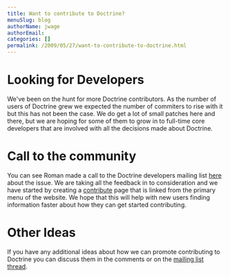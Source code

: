 ```yaml
---
title: Want to contribute to Doctrine?
menuSlug: blog
authorName: jwage 
authorEmail: 
categories: []
permalink: /2009/05/27/want-to-contribute-to-doctrine.html
---
```

Looking for Developers
======================

We've been on the hunt for more Doctrine contributors. As the number of
users of Doctrine grew we expected the number of commiters to rise with
it but this has not been the case. We do get a lot of small patches here
and there, but we are hoping for some of them to grow in to full-time
core developers that are involved with all the decisions made about
Doctrine.

Call to the community
=====================

You can see Roman made a call to the Doctrine developers mailing list
[here](http://groups.google.com/group/doctrine-dev/browse_thread/thread/c6e4c74e1a392909)
about the issue. We are taking all the feedback in to consideration and
we have started by creating a
[contribute](http://www.doctrine-project.org/contribute) page that is
linked from the primary menu of the website. We hope that this will help
with new users finding information faster about how they can get started
contributing.

Other Ideas
===========

If you have any additional ideas about how we can promote contributing
to Doctrine you can discuss them in the comments or on the [mailing list
thread](http://groups.google.com/group/doctrine-dev/browse_thread/thread/c6e4c74e1a392909).
